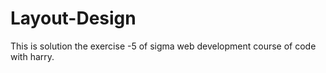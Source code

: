 # Layout-Design
This is solution the exercise -5 of sigma web development course of code with harry.
